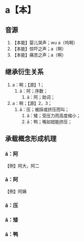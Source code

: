 # a【本】

## 音源

1. 【本能】婴儿哭声；wu a（呜啊）
2. 【本能】惊吓之声；a（啊）
3. 【本能】痛苦之声；a（啊）

## 继承衍生关系

1. a：啊；【源】1；
   1. ā：阿；序数；
      1. ā：阿；助词；
2. a：啊；【源】2，3；
   1. ā：压；被踩或挤压而叫；
      1. ǎ：矮；受压力而高度缩小；
      2. ā：鸭；嘴如钳能挤压；


## 承载概念形成机理

### ā：阿

【例】阿大，阿二

### ā：阿

【例】阿姨

### ā：压

### ǎ：矮

### ā：鸭





